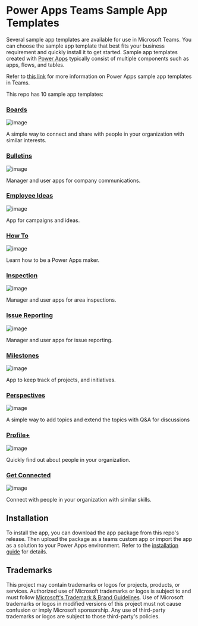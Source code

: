 # Power Apps Teams Sample App Templates

Several sample app templates are available for use in Microsoft Teams. You can choose the sample app template that best fits your business requirement and quickly install it to get started. Sample app templates created with [Power Apps](https://learn.microsoft.com/en-us/power-apps/powerapps-overview) typically consist of multiple components such as apps, flows, and tables.

Refer to [this link](https://learn.microsoft.com/en-us/power-apps/teams/use-sample-apps) for more information on Power Apps sample app templates in Teams.

This repo has 10 sample app templates:

### [Boards](https://aka.ms/Boards)
![image](https://user-images.githubusercontent.com/84343636/210890199-754cb955-c403-4913-b9ae-5a206ef48c46.png)

A simple way to connect and share with people in your organization with similar interests.

### [Bulletins](https://aka.ms/Bulletins)
![image](https://user-images.githubusercontent.com/84343636/210890360-e62ce16d-f095-454f-b54b-aadea8776979.png)

Manager and user apps for company communications.

### [Employee Ideas](https://aka.ms/EmployeeIdeas)
![image](https://user-images.githubusercontent.com/84343636/210890443-abc27abc-576b-47aa-bb00-171919704530.png)

App for campaigns and ideas.

### [How To](https://aka.ms/HowTo-TeamsSampleApp)
![image](https://user-images.githubusercontent.com/84343636/210890607-a6b42178-5f05-4e7b-bb75-93476ee91351.png)

Learn how to be a Power Apps maker.

### [Inspection](https://aka.ms/AreaInspection)
![image](https://user-images.githubusercontent.com/84343636/210890647-29f63e51-8b55-4011-99db-e9db92837bd3.png)

Manager and user apps for area inspections.

### [Issue Reporting](https://aka.ms/IssueReporting)
![image](https://user-images.githubusercontent.com/84343636/210890704-46c5fca7-ca87-42ef-b6be-07f60e78c381.png)

Manager and user apps for issue reporting.

### [Milestones](https://aka.ms/Milestones)
![image](https://user-images.githubusercontent.com/84343636/210890755-eae25c06-295a-4e7d-b040-fe6eda6eae9c.png)

App to keep track of projects, and initiatives.

### [Perspectives](https://aka.ms/Perspectives-TeamsSampleApp)
![image](https://user-images.githubusercontent.com/84343636/210890797-49afe1bb-0c8e-48de-8487-aaa140b0c29b.png)

A simple way to add topics and extend the topics with Q&A for discussions

### [Profile+](https://aka.ms/ProfilePlus)
![image](https://user-images.githubusercontent.com/84343636/210891243-ea791ba3-21eb-43d6-a194-9c6b24fb75a3.png)

Quickly find out about people in your organization.

### [Get Connected](https://aka.ms/GetConnected-TeamsSampleApp)
![image](https://user-images.githubusercontent.com/84343636/210891291-edf22da2-67f3-4d8c-bff6-1cbc26201c1c.png)

Connect with people in your organization with similar skills.

## Installation
To install the app, you can download the app package from this repo's release. Then upload the package as a teams custom app or import the app as a solution to your Power Apps environment. Refer to the [installation guide](https://github.com/microsoft/teams-powerapps-app-templates/blob/main/INSTALLATION.md) for details.

## Trademarks

This project may contain trademarks or logos for projects, products, or services. Authorized use of Microsoft 
trademarks or logos is subject to and must follow 
[Microsoft's Trademark & Brand Guidelines](https://www.microsoft.com/en-us/legal/intellectualproperty/trademarks/usage/general).
Use of Microsoft trademarks or logos in modified versions of this project must not cause confusion or imply Microsoft sponsorship.
Any use of third-party trademarks or logos are subject to those third-party's policies.
